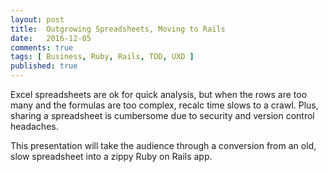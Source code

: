 ```yaml
---
layout: post
title:  Outgrowing Spreadsheets, Moving to Rails
date:   2016-12-05
comments: true
tags: [ Business, Ruby, Rails, TDD, UXD ]
published: true
---
```


<script async class="speakerdeck-embed" data-id="e459e2c30a64456786877b085b3aff74" data-ratio="1.77777777777778" src="//speakerdeck.com/assets/embed.js"></script>

Excel spreadsheets are ok for quick analysis, but when the rows are too many and the formulas are too complex, recalc time slows to a crawl. Plus, sharing a spreadsheet is cumbersome due to security and version control headaches.

This presentation will take the audience through a conversion from an old, slow spreadsheet into a zippy Ruby on Rails app.

